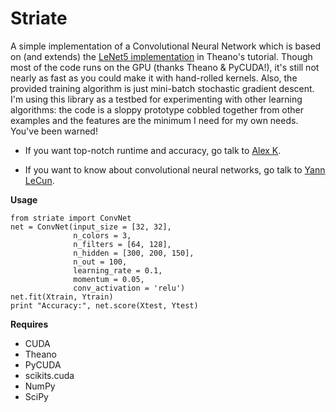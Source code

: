 Striate
=========
A simple implementation of a Convolutional Neural Network which is based on (and extends) the [LeNet5 implementation](http://deeplearning.net/tutorial/lenet.html) in Theano's tutorial. 
Though most of the code runs on the GPU (thanks Theano & PyCUDA!), it's still not nearly as fast as you could make it with hand-rolled kernels. Also, the provided training algorithm is just mini-batch 
stochastic gradient descent. I'm using this library as a testbed for experimenting with other learning algorithms: the code is a sloppy prototype cobbled together from other examples and 
the features are the minimum I need for my own needs. You've been warned! 

* If you want top-notch runtime and accuracy, go talk to [Alex K](https://code.google.com/p/cuda-convnet/).

* If you want to know about convolutional neural networks, go talk to [Yann LeCun](http://yann.lecun.com/). 


**Usage**

    from striate import ConvNet
    net = ConvNet(input_size = [32, 32], 
                  n_colors = 3, 
                  n_filters = [64, 128], 
                  n_hidden = [300, 200, 150],
                  n_out = 100,
                  learning_rate = 0.1, 
                  momentum = 0.05, 
                  conv_activation = 'relu')
    net.fit(Xtrain, Ytrain)
    print "Accuracy:", net.score(Xtest, Ytest)




**Requires**
  
  * CUDA
  * Theano
  * PyCUDA
  * scikits.cuda 
  * NumPy
  * SciPy
